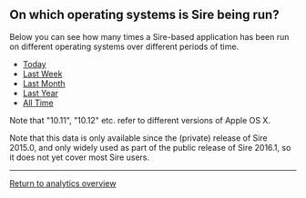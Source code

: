 
<script type="text/javascript" src="https://www.gstatic.com/charts/loader.js"></script>
<script type="text/javascript" src="https://www.google.com/jsapi"></script>

<script type="text/javascript">
google.charts.load("current", {"packages":["corechart", "geochart"]});
google.charts.setOnLoadCallback(drawUsageCharts);

function loadJSON(filename, callback)
{   
    var xobj = new XMLHttpRequest();
    xobj.overrideMimeType("application/json");
    xobj.open('GET', filename, true);
    xobj.onreadystatechange = function () {
          if (xobj.readyState == 4 && xobj.status == "200") {
            // Required use of an anonymous callback as .open will NOT return a value but simply returns undefined in asynchronous mode
            callback(xobj.responseText);
          }
    };
    xobj.send(null);  
}

function drawUsageCharts() 
{
    loadJSON("http://siremol.org/phonehome/usagestats_os.json", function(response)
    {
        json = JSON.parse(response);

        var baroptions = {
          height: '800',
          width: '1024',
          hAxis: {"scaleType" : "mirrorLog"},
          series: [{visibleInLegend: false}, {}, {}]
        };

        var charts = [];

        for (var t in json)
        {
            var data = [ ["version", "usage", { role: 'style' }] ];

            linux_keys = [ ];
            osx_keys = [ ];
            win_keys = [ ];
            other_keys = [ ];

            linux_count = 0;
            osx_count = 0;
            win_count = 0;
            other_count = 0;

            for (key in json[t])
            {
                if (key.search("Linux") != -1)
                {
                    linux_count += json[t][key];
                    linux_keys.push(key);
                }
                else if (key.search("Apple") != -1)
                {
                    osx_count += json[t][key];
                    osx_keys.push(key);
                }
                else if (key.search("Windows") != -1)
                {
                    win_count += json[t][key];
                    win_keys.push(key);
                }
                else
                {
                    other_count += json[t][key];
                    other_keys.push(key);
                }
            }

            linux_keys.sort();
            osx_keys.sort();
            win_keys.sort();
            other_keys.sort();

            if (osx_count > 0)
            {
                data.push( ["Apple OS X Total", osx_count, "black"] );

                for (var i in osx_keys)
                {
                    key = osx_keys[i];
                    if (json[t][key] > 0)
                    {
                        data.push( [ key, json[t][key], "green" ] );
                    }
                }
            }

            if (linux_count > 0)
            {
                data.push( ["Linux Total", linux_count, "black"] );

                for (var i in linux_keys)
                {
                    key = linux_keys[i];
                    if (json[t][key] > 0)
                    {
                        data.push( [ key, json[t][key], "gray" ] );
                    } 
                }
            }

            if (win_count > 0)
            {
                data.push( ["Windows Total", win_count, "black"] );

                for (var i in win_keys)
                {
                    key = win_keys[i];
                    if (json[t][key] > 0)
                    {
                        data.push( [ key, json[t][key], "blue" ] );
                    }
                }
            }

            if (other_count > 0)
            {
                data.push( ["Other Total", other_count, "black"] );

                for (var i in other_keys)
                {
                    key = other_keys[i];
                    if (json[t][key] > 0)
                    {
                        data.push( [ key, json[t][key], "red" ] );
                    }
                }
            }

            tabledata = google.visualization.arrayToDataTable(data);

            var bar = new google.visualization.BarChart(document.getElementById("bar_by_" + t));
            bar.draw(tabledata, baroptions);
            charts.push(bar);
        }
    });
}

</script>

## On which operating systems is Sire being run?

Below you can see how many times a Sire-based application has been run on different operating systems over different periods of time.

<div style="width=80%">
  <ul class="nav nav-tabs" role="tablist">
    <li role="presentation" class="active"><a href="#today" aria-controls="today" role="tab" data-toggle="tab">Today</a></li>
    <li role="presentation"><a href="#week" aria-controls="week" role="tab" data-toggle="tab">Last Week</a></li>
    <li role="presentation"><a href="#month" aria-controls="week" role="tab" data-toggle="tab">Last Month</a></li>
    <li role="presentation"><a href="#year" aria-controls="year" role="tab" data-toggle="tab">Last Year</a></li>
    <li role="presentation"><a href="#alltime" aria-controls="alltime" role="tab" data-toggle="tab">All Time</a></li>
  </ul>
  <!-- Tab panes -->
  <div class="tab-content">
    <div role="tabpanel" class="tab-pane active" id="today"><div id="bar_by_day"></div></div>
    <div role="tabpanel" class="tab-pane" id="week"><div id="bar_by_week"></div></div>
    <div role="tabpanel" class="tab-pane" id="month"><div id="bar_by_month"></div></div>
    <div role="tabpanel" class="tab-pane" id="year"><div id="bar_by_year"></div></div>
    <div role="tabpanel" class="tab-pane" id="alltime"><div id="bar_by_all"></div></div>
  </div>
</div>

Note that "10.11", "10.12" etc. refer to different versions of Apple OS X.

Note that this data is only available since the (private) release of Sire 2015.0, and only widely used as part of the 
public release of Sire 2016.1, so it does not yet cover most Sire users.

***

[Return to analytics overview](README.md)
